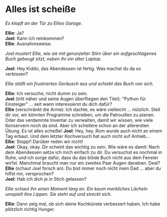 # Alles ist scheiße

_Es klopft an der Tür zu Ellies Garage._

**Ellie**: Ja?  
**Joel**: Kann ich reinkommen?  
**Ellie**: Ausnahmsweise.

_Joel mustert Ellie, wie sie mit gerunzelter Stirn über ein aufgeschlagenes Buch gebeugt sitzt, neben ihr ein alter Laptop._

**Joel**: Hey Kiddo, das Abendessen ist fertig. Was machst du da so verbissen?

_Ellie stößt ein frustriertes Geräusch aus und schiebt das Buch von sich._

**Ellie**: Ich versuche, nicht dumm zu sein.  
**Joel** (tritt näher und seine Augen überfliegen den Titel): "Python für Einsteiger" ... seit wann interessierst du dich dafür?  
**Ellie** (verschränkt die Arme): Ich dachte, es wäre vielleicht ... nützlich. Stell dir vor, wir könnten Programme schreiben, um die Patrouillen zu planen. Oder das verdammte Inventar zu verwalten, damit wir wissen, wie viele Konservern noch da sind. Aber ich scheitere schon an der allerersten Übung. Es ist alles scheiße!
**Joel**: Hey, hey. Rom wurde auch nicht an einem Tag erbaut. Und dein letzter Kochversuch hat auch nicht auf Anhieb...  
**Ellie**: Stopp!! Darüber reden wir nicht!  
**Joel**: Okay, okay. Dir scheint das wichtig zu sein. Wie wäre es damit: Nach dem Abendessen setze ich mich einfach zu dir. Du versuchst es nochmal in Ruhe, und ich sorge dafür, dass du das blöde Buch nicht aus dem Fenster wirfst. Manchmal braucht man nur ein zweites Paar Augen daneben. Deal?  
**Ellie** (schaut Joel forsch an): Du bist immer noch nicht mein Dad ... aber du hilfst mir, versprochen?  
**Joel**: Hab ich dich je in Stich gelassen?

_Ellie schaut ihn einen Moment lang an. Ein kaum merkliches Lächeln umspielt ihre Lippen. Sie steht auf und streckt sich._

**Ellie**: Dann zeig mal, ob sich deine Kochkünste verbessert haben. Ich habe plötzlich richtig Hunger.
